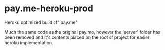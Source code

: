 # pay.me-heroku-prod
Heroku optimized build of" pay.me"

Much the same code as the original pay.me, however the 'server' folder has been removed and it's contents placed on the root of project for easier heroku implementation. 
